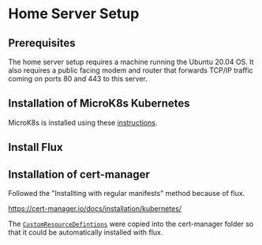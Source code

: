 # Home Server Setup

## Prerequisites
The home server setup requires a machine running the Ubuntu 20.04 OS. It also requires a public facing modem and router that forwards TCP/IP traffic coming on ports 80 and 443 to this server.

## Installation of MicroK8s Kubernetes

MicroK8s is installed using these [instructions](https://ubuntu.com/tutorials/install-a-local-kubernetes-with-microk8s#1-overview).


## Install Flux




## Installation of cert-manager 

Followed the "Installting with regular manifests" method because of flux.

https://cert-manager.io/docs/installation/kubernetes/

The [`CustomResourceDefintions`](https://github.com/jetstack/cert-manager/releases/download/v1.3.1/cert-manager.yaml) were copied into the cert-manager folder so that it could be automatically installed with flux.
